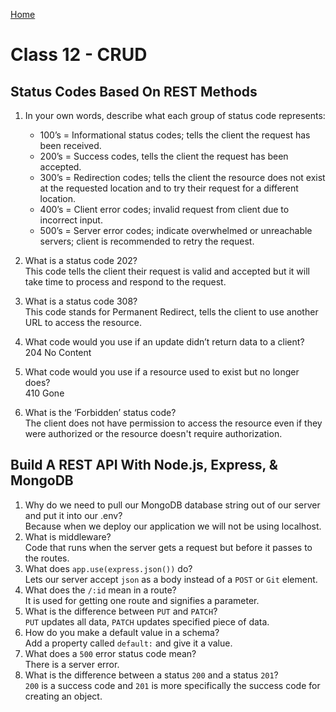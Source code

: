 [Home](/README.md)

# Class 12 - CRUD

## Status Codes Based On REST Methods

1. In your own words, describe what each group of status code represents:

    - 100’s = Informational status codes; tells the client the request has been received.
    - 200’s = Success codes, tells the client the request has been accepted.
    - 300’s = Redirection codes; tells the client the resource does not exist at the requested location and to try their request for a different location.
    - 400’s = Client error codes; invalid request from client due to incorrect input.
    - 500’s = Server error codes; indicate overwhelmed or unreachable servers; client is recommended to retry the request.

1. What is a status code 202?  
    This code tells the client their request is valid and accepted but it will take time to process and respond to the request.
1. What is a status code 308?  
    This code stands for Permanent Redirect, tells the client to use another URL to access the resource.
1. What code would you use if an update didn’t return data to a client?  
    204 No Content
1. What code would you use if a resource used to exist but no longer does?  
    410 Gone
1. What is the ‘Forbidden’ status code?  
    The client does not have permission to access the resource even if they were authorized or the resource doesn't require authorization.

## Build A REST API With Node.js, Express, & MongoDB

1. Why do we need to pull our MongoDB database string out of our server and put it into our .env?  
    Because when we deploy our application we will not be using localhost.
1. What is middleware?  
    Code that runs when the server gets a request but before it passes to the routes.
1. What does `app.use(express.json())` do?  
    Lets our server accept `json` as a body instead of a `POST` or `Git` element.
1. What does the `/:id` mean in a route?  
    It is used for getting one route and signifies a parameter.
1. What is the difference between `PUT` and `PATCH`?  
    `PUT` updates all data, `PATCH` updates specified piece of data.
1. How do you make a default value in a schema?  
    Add a property called `default:` and give it a value.
1. What does a `500` error status code mean?  
    There is a server error.
1. What is the difference between a status `200` and a status `201`?  
    `200` is a success code and `201` is more specifically the success code for creating an object.